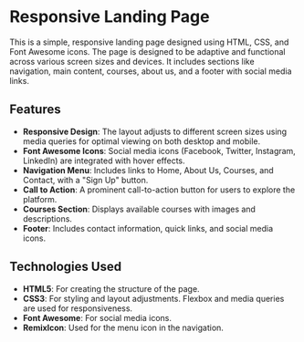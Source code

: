 # Responsive Landing Page

This is a simple, responsive landing page designed using HTML, CSS, and Font Awesome icons. The page is designed to be adaptive and functional across various screen sizes and devices. It includes sections like navigation, main content, courses, about us, and a footer with social media links.

## Features
- **Responsive Design**: The layout adjusts to different screen sizes using media queries for optimal viewing on both desktop and mobile.
- **Font Awesome Icons**: Social media icons (Facebook, Twitter, Instagram, LinkedIn) are integrated with hover effects.
- **Navigation Menu**: Includes links to Home, About Us, Courses, and Contact, with a "Sign Up" button.
- **Call to Action**: A prominent call-to-action button for users to explore the platform.
- **Courses Section**: Displays available courses with images and descriptions.
- **Footer**: Includes contact information, quick links, and social media icons.

## Technologies Used
- **HTML5**: For creating the structure of the page.
- **CSS3**: For styling and layout adjustments. Flexbox and media queries are used for responsiveness.
- **Font Awesome**: For social media icons.
- **RemixIcon**: Used for the menu icon in the navigation.

